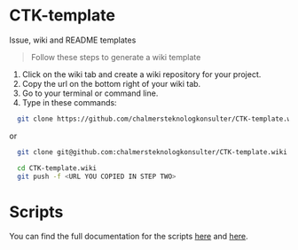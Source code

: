 # CTK-template
Issue, wiki and README templates

> Follow these steps to generate a wiki template

1. Click on the wiki tab and create a wiki repository for your project.
2. Copy the url on the bottom right of your wiki tab.
3. Go to your terminal or command line.
4. Type in these commands:

```bash
  git clone https://github.com/chalmersteknologkonsulter/CTK-template.wiki.git
```
or
```bash
  git clone git@github.com:chalmersteknologkonsulter/CTK-template.wiki.git
```

```bash
  cd CTK-template.wiki
  git push -f <URL YOU COPIED IN STEP TWO>
```

# Scripts
You can find the full documentation for the scripts [here](https://github.com/chalmersteknologkonsulter/Pollux) and [here](https://github.com/chalmersteknologkonsulter/Pollux/wiki).
